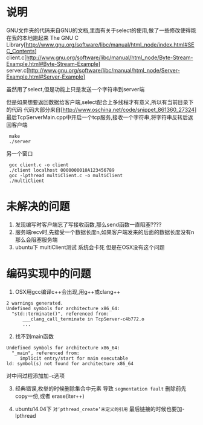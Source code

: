 # 说明
GNU文件夹的代码来自GNU的文档,里面有关于select的使用,做了一些修改使得能在我的本地跑起来
The GNU C Library[http://www.gnu.org/software/libc/manual/html_node/index.html#SEC_Contents]
client.c[http://www.gnu.org/software/libc/manual/html_node/Byte-Stream-Example.html#Byte-Stream-Example]
server.c[http://www.gnu.org/software/libc/manual/html_node/Server-Example.html#Server-Example]

虽然用了select,但是功能上只是发送一个字符串到server端


但是如果想要返回数据给客户端,select配合上多线程才有意义,所以有当前目录下的代码
代码大部分来自[http://www.oschina.net/code/snippet_861360_27324]
最后TcpServerMain.cpp中开启一个tcp服务,接收一个字符串,将字符串反转后返回客户端
```
 make
 ./server
```
 另一个窗口
```
 gcc client.c -o client
 ./client localhost 0000000010A123456789
 gcc -lpthread multiClient.c -o multiClient
 ./multiClient
```

# 未解决的问题
1. 发现编写时客户端忘了写接收函数,那么send函数一直阻塞????
2. 服务端recv时,先接受一个数据长度n,如果客户端发来的后面的数据长度没有n那么会阻塞服务端
3. ubuntu下 multiClient测试 系统会卡死
  但是在OSX没有这个问题
# 编码实现中的问题
1. OSX用gcc编译c++会出现,用g++或clang++
```
2 warnings generated.
Undefined symbols for architecture x86_64:
  "std::terminate()", referenced from:
      ___clang_call_terminate in TcpServer-c4b772.o
      ...
```

2. 找不到main函数
```
Undefined symbols for architecture x86_64:
  "_main", referenced from:
     implicit entry/start for main executable
ld: symbol(s) not found for architecture x86_64
```
对中间过程添加加`-c`选项

3. 经典错误,枚举的时候删除集合中元素 导致 `segmentation fault`
删除前先copy一份,或者 erase(iter++)


4. ubuntu14.04下  `对‘pthread_create’未定义的引用`
	最后链接的时候也要加-lpthread
